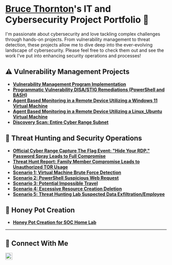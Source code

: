 # <a href="https://www.linkedin.com/in/bruce-thornton-3b0b80350/">Bruce Thornton</a>'s IT and Cybersecurity Project Portfolio 🔐

I'm passionate about cybersecurity and love tackling complex challenges through hands-on projects. From vulnerability management to threat detection, these projects allow me to dive deep into the ever-evolving landscape of cybersecurity. Please feel free to check them out and see the work I’ve put into enhancing security operations and processes!


## ⚠️ Vulnerability Management Projects

- **[Vulnerability Management Program Implementation](https://github.com/thorntonbruce88/Vulnerability-Management-Program)**
- **[Programmatic Vulnerability DISA/STIG Remediations (PowerShell and BASH)](https://github.com/thorntonbruce88/Vulnerability-Management-Program-and-DISA-STIG-Implementation)**
- **[Agent Based Monitoring in a Remote Device Utilizing a Windows 11 Virtual Machine](https://github.com/thorntonbruce88/DISA-STIG-Implementation/blob/main/Agent%20Based%20Monitoring%20in%20a%20Remote%20Device%20Utilizing%20a%20Windows%2011%20Virtual%20Machine.pdf)**
- **[Agent Based Monitoring in a Remote Device Utilizing a Linux_Ubuntu Virtual Machine](https://github.com/thorntonbruce88/DISA-STIG-Implementation/blob/main/Agent%20Based%20Monitoring%20in%20a%20Remote%20Device%20Utilizing%20a%20Linux_Ubuntu%20Virtual%20Machine.pdf)**
- **[Discovery Scan: Entire Cyber Range Subnet](https://github.com/thorntonbruce88/DISA-STIG-Implementation/blob/main/Discovery%20Scan_%20Entire%20Cyber%20Range%20Subnet.pdf)**

## 🚨 Threat Hunting and Security Operations

- **[Official Cyber Range Capture The Flag Event: "Hide Your RDP." Password Spray Leads to Full Compromise](https://github.com/thorntonbruce88/Official-Cyber-Range-Event-Capture-The-Flag--Hide-Your-RDP-Password-Spray-Leads-to-Full-Compromise./blob/main/SOC%20Challenge_%20Virtual%20Machine%20Compromise%20Hide%20Your%20RDP_%20Password%20Spray%20Leads%20to%20Full%20CompromiseSOC%20Investigation%20Report%20%E2%80%94%20thseptbruce1.pdf)**
- **[Threat Hunt Report: Family Member Compromise Leads to Unauthorized TOR Usage](https://github.com/thorntonbruce88/Threat-Hunt-Report-Family-Member-Compromise-Leads-to-Unauthorized-TOR-Usage/blob/main/Performing%20the%20Hunt.pdf)**
- **[Scenario 1: Virtual Machine Brute Force Detection](https://github.com/thorntonbruce88/Threat-Hunting-Labs/blob/main/Scenario%201_%20Virtual%20Machine%20Brute%20Force%20Detection%209_17_2025.pdf)**
- **[Scenario 2: PowerShell Suspicious Web Request](https://github.com/thorntonbruce88/Threat-Hunting-Labs/blob/main/Scenario%202_%20PowerShell%20Suspicious%20Web%20Request%209_19_2025.pdf)**
- **[Scenario 3: Potential Impossible Travel](https://github.com/thorntonbruce88/Threat-Hunting-Labs/blob/main/Scenario%203_%20Potential%20Impossible%20Travel%209_20_2025.pdf)**
- **[Scenario 4: Excessive Resource Creation Deletion](https://github.com/thorntonbruce88/Threat-Hunting-Labs/blob/main/Scenario%204_%20Excessive%20Resource%20Creation%20_%20Deletion.pdf)**
- **[Scenario 5: Threat Hunting Lab Suspected Data Exfiltration/Employee](https://github.com/thorntonbruce88/Threat-Hunting-Labs/blob/main/Threat%20Hunting%20Lab%209_15_2025%20Scenario%203_%20Suspected%20Data%20Exfiltration%20Employee.pdf)**



## 🚨 Honey Pot Creation

- **[Honey Pot Creation for SOC Home Lab ](https://github.com/thorntonbruce88/Honey-Pot-Creation-for-Home-Lab)**

<hr/>

## 🤳 Connect With Me


[<img align="left" alt="___________ | LinkedIn" width="22px" src="https://cdn.jsdelivr.net/npm/simple-icons@v3/icons/linkedin.svg" />][linkedin]



[linkedin]: https://linkedin.com/in/www.linkedin.com/in/bruce-thornton-3b0b80350

<!--
<img width="35" alt="image" src="https://github.com/user-attachments/assets/2f41c7cd-5ea8-4475-b451-a37161b6c3fb"> 
<img width="35" alt="image" src="https://github.com/user-attachments/assets/77649969-9910-4994-8b96-74a116cfb2a8">
-->
